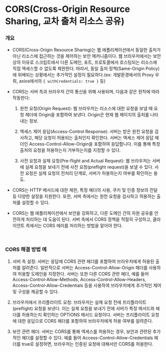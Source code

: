 # **CORS**(Cross-Origin Resource Sharing, 교차 출처 리소스 공유)

### **개요**

- CORS(Cross-Origin Resource Sharing)는 웹 애플리케이션에서 동일한 출처가 아닌 리소스에 접근하는 것을 제어하는 보안 메커니즘이다. 웹 브라우저에서는 보안 상의 이유로 스크립트에서 다른 도메인, 포트, 프로토콜에서 호스팅되는 리소스에 직접 액세스할 수 없도록 제한한다. 따라서, 동일 출처 정책(Same-Origin Policy)에 위배되는 상황에서는 추가적인 설정이 필요하다.(ex: 개발환경에서의 Proxy 우회, axios에서의 `{ withCredentials: true }` 등)

- CORS는 서버 측과 브라우저 간의 통신을 위해 사용되며, 다음과 같은 원칙에 따라 작동한다:

  1. 원천 요청(Origin Request): 웹 브라우저는 리소스에 대한 요청을 보낼 때 요청 헤더에 Origin을 포함하여 보낸다. Origin은 현재 웹 페이지의 출처를 나타내는 정보.

  2. 액세스 제어 응답(Access-Control Response): 서버는 받은 원천 요청을 검사하고, 해당 요청이 허용되는 출처인지 확인한다. 서버는 액세스 제어 응답 헤더인 Access-Control-Allow-Origin을 포함하여 응답합니다. 이를 통해 특정 출처의 요청을 허용하는지 거부하는지를 지정할 수 있다.

  3. 사전 요청과 실제 요청(Pre-flight and Actual Request): 웹 브라우저는 서버에 실제 요청을 보내기 전에 사전 요청(preflight request)을 보낼 수 있다. 사전 요청은 실제 요청의 전처리 단계로, 서버가 허용하는지 여부를 확인하는 용도.

- CORS는 HTTP 메서드에 대한 제한, 특정 헤더의 사용, 쿠키 및 인증 정보의 전달 등 다양한 설정을 지원한다. 또한, 서버 측에서는 원천 요청을 검사하고 허용하는 출처를 설정할 수 있다.

- CORS는 웹 애플리케이션에서 보안을 강화하고, 다른 도메인 간의 자원 공유를 안전하게 처리하는 데 도움이 된다. 서버 측에서 CORS 정책을 적절히 구성하고, 클라이언트 측에서는 CORS 에러를 처리하는 방법을 알아야 한다.

<br>

### **CORS 해결 방법 예**

1. 서버 측 설정: 서버는 응답에 CORS 관련 헤더를 포함하여 브라우저에게 허용된 출처를 알려준다. 일반적으로 서버는 Access-Control-Allow-Origin 헤더를 사용하여 허용할 도메인을 지정한다. 서버는 또한 다른 CORS 관련 헤더, 예를 들어 Access-Control-Allow-Methods, Access-Control-Allow-Headers, Access-Control-Allow-Credentials 등을 사용하여 브라우저에게 추가적인 제어 및 구성을 제공할 수 있다.

2. 브라우저에서 프리플라이트 요청: 브라우저는 실제 요청 전에 프리플라이트(preflight) 요청을 보낸다. 이는 실제 요청을 보내기 전에 서버가 특정 메서드와 헤더를 허용하는지 확인하는 OPTIONS 메서드 요청이다. 서버는 프리플라이트 요청에 대한 응답으로 CORS 헤더를 포함하여 브라우저에게 허용 여부를 알려준다.

3. 보안 관련 헤더: 서버는 CORS를 통해 액세스를 허용하는 경우, 보안과 관련된 추가적인 헤더를 설정할 수 있다. 예를 들어 Access-Control-Allow-Credentials 헤더를 true로 설정하면, 브라우저는 인증된 요청에 대해서만 CORS를 허용한다.
